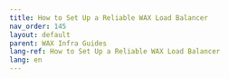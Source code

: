 ```yaml
---
title: How to Set Up a Reliable WAX Load Balancer
nav_order: 145
layout: default
parent: WAX Infra Guides
lang-ref: How to Set Up a Reliable WAX Load Balancer
lang: en
---
```

